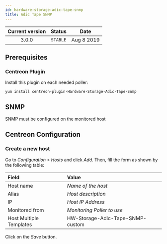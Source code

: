 ```yaml
---
id: hardware-storage-adic-tape-snmp
title: Adic Tape SNMP
---
```


| Current version | Status | Date |
| :-: | :-: | :-: |
| 3.0.0 | `STABLE` | Aug  8 2019 |

## Prerequisites

### Centreon Plugin

Install this plugin on each needed poller:

``` shell
yum install centreon-plugin-Hardware-Storage-Adic-Tape-Snmp
```

## SNMP

SNMP must be configured on the monitored host

## Centreon Configuration

### Create a new host

Go to *Configuration \> Hosts* and click *Add*. Then, fill the form as shown by
the following table:

| Field                   | Value                            |
| :---------------------- | :------------------------------- |
| Host name               | *Name of the host*               |
| Alias                   | *Host description*               |
| IP                      | *Host IP Address*                |
| Monitored from          | *Monitoring Poller to use*       |
| Host Multiple Templates | HW-Storage-Adic-Tape-SNMP-custom |

Click on the *Save* button.

